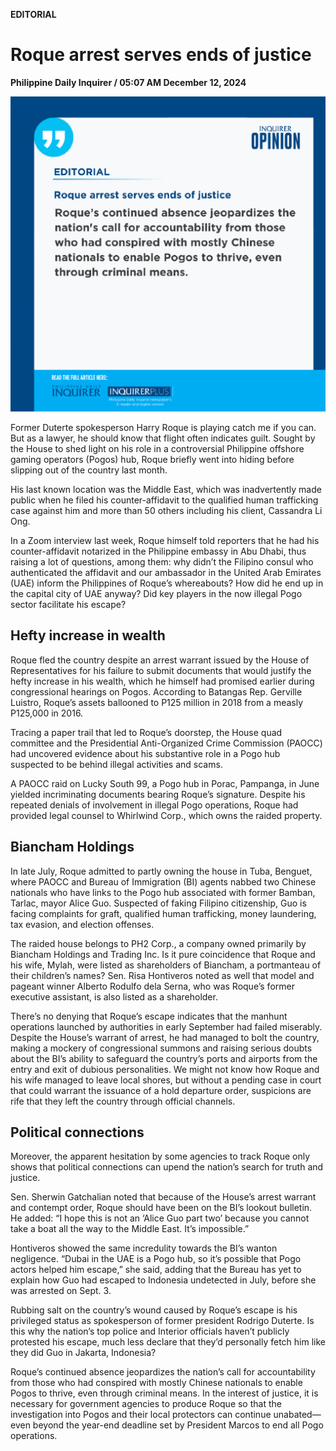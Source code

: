 **EDITORIAL**

# Roque arrest serves ends of justice

****Philippine Daily Inquirer / 05:07 AM December 12, 2024****

![Image](https://raw.githubusercontent.com/github-jl14/scrapy_api/refs/heads/main/images/editorial12122024.png)











Former Duterte spokesperson Harry Roque is playing catch me if you can. But as a lawyer, he should know that flight often indicates guilt. Sought by the House to shed light on his role in a controversial Philippine offshore gaming operators (Pogos) hub, Roque briefly went into hiding before slipping out of the country last month.

His last known location was the Middle East, which was inadvertently made public when he filed his counter-affidavit to the qualified human trafficking case against him and more than 50 others including his client, Cassandra Li Ong.

In a Zoom interview last week, Roque himself told reporters that he had his counter-affidavit notarized in the Philippine embassy in Abu Dhabi, thus raising a lot of questions, among them: why didn’t the Filipino consul who authenticated the affidavit and our ambassador in the United Arab Emirates (UAE) inform the Philippines of Roque’s whereabouts? How did he end up in the capital city of UAE anyway? Did key players in the now illegal Pogo sector facilitate his escape?

## Hefty increase in wealth

Roque fled the country despite an arrest warrant issued by the House of Representatives for his failure to submit documents that would justify the hefty increase in his wealth, which he himself had promised earlier during congressional hearings on Pogos. According to Batangas Rep. Gerville Luistro, Roque’s assets ballooned to P125 million in 2018 from a measly P125,000 in 2016.

Tracing a paper trail that led to Roque’s doorstep, the House quad committee and the Presidential Anti-Organized Crime Commission (PAOCC) had uncovered evidence about his substantive role in a Pogo hub suspected to be behind illegal activities and scams.

A PAOCC raid on Lucky South 99, a Pogo hub in Porac, Pampanga, in June yielded incriminating documents bearing Roque’s signature. Despite his repeated denials of involvement in illegal Pogo operations, Roque had provided legal counsel to Whirlwind Corp., which owns the raided property.

## Biancham Holdings

In late July, Roque admitted to partly owning the house in Tuba, Benguet, where PAOCC and Bureau of Immigration (BI) agents nabbed two Chinese nationals who have links to the Pogo hub associated with former Bamban, Tarlac, mayor Alice Guo. Suspected of faking Filipino citizenship, Guo is facing complaints for graft, qualified human trafficking, money laundering, tax evasion, and election offenses.

The raided house belongs to PH2 Corp., a company owned primarily by Biancham Holdings and Trading Inc. Is it pure coincidence that Roque and his wife, Mylah, were listed as shareholders of Biancham, a portmanteau of their children’s names? Sen. Risa Hontiveros noted as well that model and pageant winner Alberto Rodulfo dela Serna, who was Roque’s former executive assistant, is also listed as a shareholder.

There’s no denying that Roque’s escape indicates that the manhunt operations launched by authorities in early September had failed miserably. Despite the House’s warrant of arrest, he had managed to bolt the country, making a mockery of congressional summons and raising serious doubts about the BI’s ability to safeguard the country’s ports and airports from the entry and exit of dubious personalities. We might not know how Roque and his wife managed to leave local shores, but without a pending case in court that could warrant the issuance of a hold departure order, suspicions are rife that they left the country through official channels.

## Political connections

Moreover, the apparent hesitation by some agencies to track Roque only shows that political connections can upend the nation’s search for truth and justice.

Sen. Sherwin Gatchalian noted that because of the House’s arrest warrant and contempt order, Roque should have been on the BI’s lookout bulletin. He added: “I hope this is not an ‘Alice Guo part two’ because you cannot take a boat all the way to the Middle East. It’s impossible.”

Hontiveros showed the same incredulity towards the BI’s wanton negligence. “Dubai in the UAE is a Pogo hub, so it’s possible that Pogo actors helped him escape,” she said, adding that the Bureau has yet to explain how Guo had escaped to Indonesia undetected in July, before she was arrested on Sept. 3.

Rubbing salt on the country’s wound caused by Roque’s escape is his privileged status as spokesperson of former president Rodrigo Duterte. Is this why the nation’s top police and Interior officials haven’t publicly protested his escape, much less declare that they’d personally fetch him like they did Guo in Jakarta, Indonesia?

Roque’s continued absence jeopardizes the nation’s call for accountability from those who had conspired with mostly Chinese nationals to enable Pogos to thrive, even through criminal means. In the interest of justice, it is necessary for government agencies to produce Roque so that the investigation into Pogos and their local protectors can continue unabated—even beyond the year-end deadline set by President Marcos to end all Pogo operations.